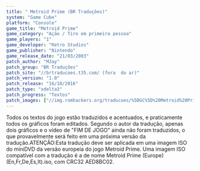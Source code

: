 ```yaml
---
title: " Metroid Prime (BR Traduções)"
system: "Game Cube"
platform: "Console"
game_title: "Metroid Prime"
game_category: "Ação / Tiro em primeira pessoa"
game_players: "1"
game_developer: "Retro Studios"
game_publisher: "Nintendo"
game_release_date: "21/03/2003"
patch_author: "MJay"
patch_group: "BR Traduções"
patch_site: "//brtraducoes.t35.com/ (fora  do ar)"
patch_version: "1.0"
patch_release: "16/10/2016"
patch_type: "xdelta3"
patch_progress: "Textos"
patch_images: ["//img.romhackers.org/traducoes/%5BGC%5D%20Metroid%20Prime%20-%20BR%20Tradu%C3%A7%C3%B5es%20-%201.jpg","//img.romhackers.org/traducoes/%5BGC%5D%20Metroid%20Prime%20-%20BR%20Tradu%C3%A7%C3%B5es%20-%202.jpg","//img.romhackers.org/traducoes/%5BGC%5D%20Metroid%20Prime%20-%20BR%20Tradu%C3%A7%C3%B5es%20-%203.jpg"]
---
```

Todos os textos do jogo estão traduzidos e acentuados, e praticamente todos os gráficos foram editados. Segundo o autor da tradução, apenas dois gráficos e o vídeo de "FIM DE JOGO" ainda não foram traduzidos, o que provavelmente será feito em uma próxima versão da tradução.ATENÇÃO:Esta tradução deve ser aplicada em uma imagem ISO do miniDVD da versão europeia do jogo Metroid Prime. Uma imagem ISO compatível com a tradução é a de nome Metroid Prime (Europe) (En,Fr,De,Es,It).iso, com CRC32 AED8BC02.